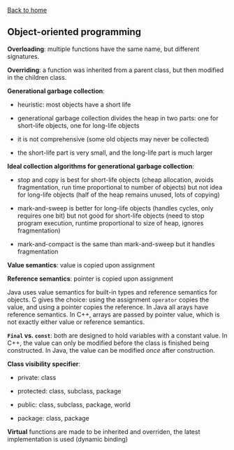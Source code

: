 [Back to home](https://npapernot.github.io/programming-languages)

## Object-oriented programming

**Overloading**: multiple functions have the same name, but
different signatures. 

**Overriding**: a function was inherited from a parent class,
but then modified in the children class.

**Generational garbage collection**: 

* heuristic: most objects have a short life

* generational garbage collection divides the heap in two parts: one for short-life objects, one for long-life objects

* it is not comprehensive (some old objects may never be collected)

* the short-life part is very small, and the long-life part is much larger

**Ideal collection algorithms for generational garbage collection**:

* stop and copy is best for short-life objects (cheap allocation, avoids fragmentation, run time proportional to number of objects) but not idea for long-life objects (half of the heap remains unused, lots of copying)

* mark-and-sweep is better for long-life objects (handles cycles, only requires one bit) but not good for short-life objects (need to stop program execution, runtime proportional to size of heap, ignores fragmentation)

* mark-and-compact is the same than mark-and-sweep but it handles fragmentation

**Value semantics**: value is copied upon assignment 

**Reference semantics**: pointer is copied upon assignment

Java uses value semantics for built-in types and reference
semantics for objects. C gives the choice: using the
assignment `operator` copies the value, and using a pointer
copies the reference. In Java all arays have reference
semantics. In C++, arrays are passed by pointer value, which
is not exactly either value or reference semantics.

**`Final` vs. `const`**: both are designed to hold variables
with a constant value. In C++, the value can only be modified
before the class is finished being constructed.
In Java, the value can be modified *once* after construction.

**Class visibility specifier**:

* private: class

* protected: class, subclass, package

* public: class, subclass, package, world

* package: class, package

**Virtual** functions are made to be inherited and
overriden, the latest implementation is used (dynamic
binding)
